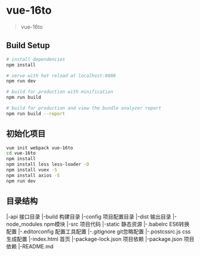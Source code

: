 # vue-16to

> vue-16to

## Build Setup

```bash
# install dependencies
npm install

# serve with hot reload at localhost:8080
npm run dev

# build for production with minification
npm run build

# build for production and view the bundle analyzer report
npm run build --report
```

## 初始化项目
```bash
vue init webpack vue-16to
cd vue-16to
npm install
npm install less less-loader -D
npm install vuex -S
npm install axios -S
npm run dev
```

## 目录结构
|-api                           接口目录
|-build                         构建目录
|-config                        项目配置目录
|-dist                          输出目录
|-node_modules                  npm模块
|-src                           项目代码
|-static                        静态资源
|-.babelrc                      ES6转换配置
|-.editorconfig                 配置工具配置
|-.gitignore                    git忽略配置
|-.postcssrc.js                 css生成配置
|-index.html                    首页
|-package-lock.json             项目依赖
|-package.json                  项目依赖
|-README.md

